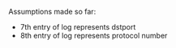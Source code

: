Assumptions made so far:
- 7th entry of log represents dstport
- 8th entry of log represents protocol number 
